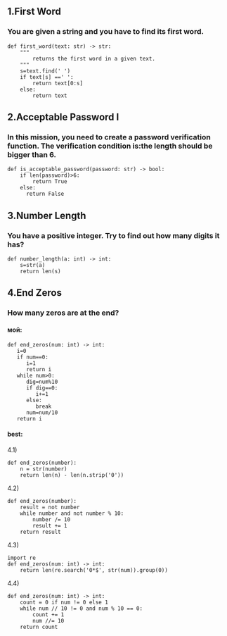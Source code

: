 ## 1.First Word
### You are given a string and you have to find its first word.
```
def first_word(text: str) -> str:
    """
        returns the first word in a given text.
    """
    s=text.find(' ')
    if text[s] ==' ':
        return text[0:s]
    else:
        return text
```
## 2.Acceptable Password I
### In this mission, you need to create a password verification function. The verification condition is:the length should be bigger than 6.
```
def is_acceptable_password(password: str) -> bool:
    if len(password)>6:
        return True
    else:
      return False
```
## 3.Number Length
### You have a positive integer. Try to find out how many digits it has?
```
def number_length(a: int) -> int:
    s=str(a)
    return len(s)
```
## 4.End Zeros
### How many zeros are at the end?
#### мой:
```
def end_zeros(num: int) -> int:
   i=0
   if num==0:
      i=1
      return i
   while num>0:
      dig=num%10
      if dig==0:
         i+=1
      else:
         break
      num=num/10
   return i
```
#### best:
4.1) 
```
def end_zeros(number):
    n = str(number)
    return len(n) - len(n.strip('0'))
```
4.2) 
```
def end_zeros(number):
    result = not number
    while number and not number % 10:
        number /= 10
        result += 1
    return result
```
4.3) 
```
import re
def end_zeros(num: int) -> int:
    return len(re.search('0*$', str(num)).group(0))
```
4.4)
```
def end_zeros(num: int) -> int:
    count = 0 if num != 0 else 1
    while num // 10 != 0 and num % 10 == 0:
        count += 1
        num //= 10
    return count
```

